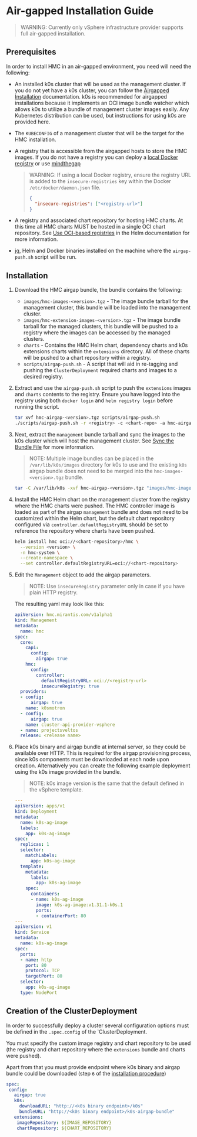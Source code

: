 # Air-gapped Installation Guide

> WARNING:
> Currently only vSphere infrastructure provider supports full air-gapped
> installation.

## Prerequisites

In order to install HMC in an air-gapped environment, you need will need the
following:

- An installed k0s cluster that will be used as the management cluster.  If you
  do not yet have a k0s cluster, you can follow the [Airgapped Installation](https://docs.k0sproject.io/head/airgap-install/#airgap-install)
  documentation.  k0s is recommended for airgapped installations because it
  implements an OCI image bundle watcher which allows k0s to utilize a bundle
  of management cluster images easily. Any Kubernetes distribution can be
  used, but instructions for using k0s are provided here.
- The `KUBECONFIG` of a management cluster that will be the target for the HMC
  installation.
- A registry that is accessible from the airgapped hosts to store the HMC images.
  If you do not have a registry you can deploy a [local Docker registry](https://distribution.github.io/distribution/)
  or use [mindthegap](https://github.com/mesosphere/mindthegap?tab=readme-ov-file#serving-a-bundle-supports-both-image-or-helm-chart)

    > WARNING:
    > If using a local Docker registry, ensure the registry URL is added to
    > the `insecure-registries` key within the Docker `/etc/docker/daemon.json`
    > file.
    > ```json
    > {
    >   "insecure-registries": ["<registry-url>"]
    > }
    > ```

- A registry and associated chart repository for hosting HMC charts.  At this
  time all HMC charts MUST be hosted in a single OCI chart repository.  See
  [Use OCI-based registries](https://helm.sh/docs/topics/registries/) in the
  Helm documentation for more information.
- [jq](https://jqlang.github.io/jq/download/), Helm and Docker binaries
  installed on the machine where the `airgap-push.sh` script will be run.


## Installation

1. Download the HMC airgap bundle, the bundle contains the
following:

    - `images/hmc-images-<version>.tgz` - The image bundle tarball for the
      management cluster, this bundle will be loaded into the management
      cluster.
    - `images/hmc-extension-images-<version>.tgz` - The image bundle tarball for
      the managed clusters, this bundle will be pushed to a registry where the
      images can be accessed by the managed clusters.
    - `charts` - Contains the HMC Helm chart, dependency charts and k0s
      extensions charts within the `extensions` directory.  All of these charts
      will be pushed to a chart repository within a registry.
    - `scripts/airgap-push.sh` - A script that will aid in re-tagging and
      pushing the `ClusterDeployment` required charts and images to a desired
      registry.

2. Extract and use the `airgap-push.sh` script to push the `extensions` images
   and `charts` contents to the registry.  Ensure you have logged into the
   registry using both `docker login` and `helm registry login` before running
   the script.

     ```bash
     tar xvf hmc-airgap-<version>.tgz scripts/airgap-push.sh
     ./scripts/airgap-push.sh -r <registry> -c <chart-repo> -a hmc-airgap-<version>.tgz
     ```

3. Next, extract the `management` bundle tarball and sync the images to the
   k0s cluster which will host the management cluster.  See [Sync the Bundle File](https://docs.k0sproject.io/head/airgap-install/#2a-sync-the-bundle-file-with-the-airgapped-machine-locally)
   for more information.

     > NOTE:
     > Multiple image bundles can be placed in the `/var/lib/k0s/images`
     > directory for k0s to use and the existing `k0s` airgap bundle does not
     > need to be merged into the `hmc-images-<version>.tgz` bundle.

     ```bash
     tar -C /var/lib/k0s -xvf hmc-airgap-<version>.tgz "images/hmc-images-<version>.tgz"
     ```

4. Install the HMC Helm chart on the management cluster from the registry where
   the HMC charts were pushed.  The HMC controller image is loaded as part of
   the airgap `management` bundle and does not need to be customized within the
   Helm chart, but the default chart repository configured via
   `controller.defaultRegistryURL` should be set to reference the repository
   where charts have been pushed.

      ```bash
      helm install hmc oci://<chart-repository>/hmc \
        --version <version> \
        -n hmc-system \
        --create-namespace \
        --set controller.defaultRegistryURL=oci://<chart-repository>
      ```

5. Edit the `Management` object to add the airgap parameters.

	 > NOTE:
	 > Use `insecureRegistry` parameter only in case if you have plain HTTP
	 > registry.

     The resulting yaml may look like this:

      ```yaml
      apiVersion: hmc.mirantis.com/v1alpha1
      kind: Management
      metadata:
        name: hmc
      spec:
        core:
          capi:
            config:
              airgap: true
          hmc:
            config:
              controller:
                defaultRegistryURL: oci://<registry-url>
                insecureRegistry: true
        providers:
        - config:
            airgap: true
          name: k0smotron
        - config:
            airgap: true
          name: cluster-api-provider-vsphere
        - name: projectsveltos
        release: <release name>
      ```

6. Place k0s binary and airgap bundle at internal server, so they could be
   available over HTTP. This is required for the airgap provisioning process,
   since k0s components must be downloaded at each node upon creation.
   Alternatively you can create the following example deployment using the k0s
   image provided in the bundle.

      > NOTE:
      > k0s image version is the same that the default defined in the vSphere
      > template.


      ```yaml
	  ---
      apiVersion: apps/v1
      kind: Deployment
      metadata:
        name: k0s-ag-image
        labels:
          app: k0s-ag-image
      spec:
        replicas: 1
        selector:
          matchLabels:
            app: k0s-ag-image
        template:
          metadata:
            labels:
              app: k0s-ag-image
          spec:
            containers:
            - name: k0s-ag-image
              image: k0s-ag-image:v1.31.1-k0s.1
              ports:
              - containerPort: 80
      ---
      apiVersion: v1
      kind: Service
      metadata:
        name: k0s-ag-image
      spec:
        ports:
        - name: http
          port: 80
          protocol: TCP
          targetPort: 80
        selector:
          app: k0s-ag-image
        type: NodePort
	  ```

## Creation of the ClusterDeployment

In order to successfully deploy a cluster several configuration options must be
defined in the `.spec.config` of the `ClusterDeployment.

You must specify the custom image registry and chart repository to be used (the
registry and chart repository where the `extensions` bundle and charts were
pushed).

Apart from that you must provide endpoint where k0s binary and airgap bundle
could be downloaded (step `6` of the [installation procedure](#installation))

```yaml
spec:
 config:
   airgap: true
   k0s:
     downloadURL: "http://<k0s binary endpoint>/k0s"
     bundleURL: "http://<k0s binary endpoint>/k0s-airgap-bundle"
   extensions:
    imageRepository: ${IMAGE_REPOSITORY}
    chartRepository: ${CHART_REPOSITORY}
```
